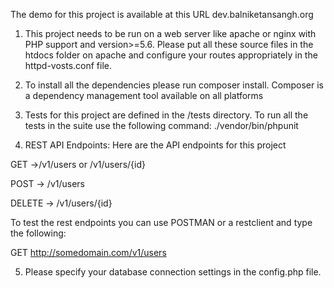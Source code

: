 The demo for this project is available at this URL dev.balniketansangh.org

1. This project needs to be run on a web server like apache or nginx with PHP support and version>=5.6. 
Please put all these source files in the htdocs folder on apache and configure your routes appropriately in the httpd-vosts.conf file.
2. To install all the dependencies please run composer install. Composer is a dependency management tool available on all platforms
3. Tests for this project are defined in the /tests directory. To run all the tests in the suite use the following command:
./vendor/bin/phpunit

4. REST API Endpoints: Here are the API endpoints for this project

GET ->/v1/users or /v1/users/{id}

POST -> /v1/users

DELETE -> /v1/users/{id}

To test the rest endpoints you can use POSTMAN or a restclient and type the following:

GET http://somedomain.com/v1/users

5. Please specify your database connection settings in the config.php file.



